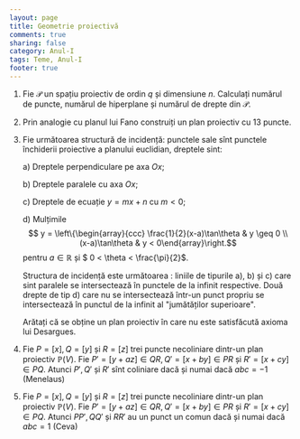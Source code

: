 ```yaml
---
layout: page
title: Geometrie proiectivă
comments: true
sharing: false
category: Anul-I
tags: Teme, Anul-I
footer: true
---
```


1. Fie $\mathcal{P}$ un spațiu proiectiv de ordin $q$ și dimensiune $n$.
   Calculați numărul de puncte, numărul de hiperplane și numărul de drepte din
   $\mathcal{P}$.

2. Prin analogie cu planul lui Fano construiți un plan proiectiv cu $13$ puncte.

3. Fie următoarea structură de incidență: punctele sale sînt punctele închiderii
   proiective a planului euclidian, dreptele sint:

    a) Dreptele perpendiculare pe axa $Ox$;

    b) Dreptele paralele cu axa $Ox$;

    c) Dreptele de ecuație $y=mx+n$ cu $m < 0$;

    d) Mulțimile 
    $$ y = \left\{\begin{array}{ccc} \frac{1}{2}(x-a)\tan\theta & y \geq 0 \\ 
    (x-a)\tan\theta & y < 0\end{array}\right.$$
    pentru $a \in \mathbb{R}$ și $ 0 < \theta < \frac{\pi}{2}$.

    Structura de incidență este următoarea : liniile de tipurile a), b) și c)
    care sint paralele se intersectează în punctele de la infinit respective.
    Două drepte de tip d) care nu se intersectează într-un punct propriu se
    intersectează în punctul de la infinit al "jumătăților superioare".

    Arătați că se obține un plan proiectiv în care nu este satisfăcută axioma
    lui Desargues.

4. Fie $P=[x], Q=[y]$ și $R=[z]$ trei puncte necoliniare dintr-un plan
   proiectiv $\mathbb{P}(V)$. Fie $P'=[y+az] \in QR, Q'=[x+by] \in PR$
   și $R'=[x+cy] \in PQ$. Atunci $P',Q'$ și $R'$ sînt coliniare dacă și
   numai dacă $abc=-1$ (Menelaus)

5. Fie $P=[x], Q=[y]$ și $R=[z]$ trei puncte necoliniare dintr-un plan
   proiectiv $\mathbb{P}(V)$. Fie $P'=[y+az] \in QR, Q'=[x+by] \in PR$
   și $R'=[x+cy] \in PQ$. Atunci $PP',QQ'$ și $RR'$ au un punct un comun
   dacă și numai dacă $abc=1$ (Ceva)


